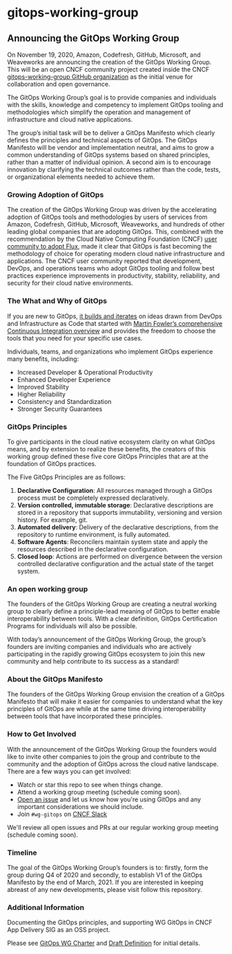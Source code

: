 # gitops-working-group

## Announcing the GitOps Working Group

On November 19, 2020, Amazon, Codefresh, GitHub, Microsoft, and Weaveworks are announcing the creation of the GitOps Working Group. This will be an open CNCF community project created inside the CNCF [gitops-working-group GitHub organization](https://github.com/gitops-working-group) as the initial venue for collaboration and open governance.

The GitOps Working Group’s goal is to provide companies and individuals with the skills, knowledge and competency to implement GitOps tooling and methodologies which simplify the operation and management of infrastructure and cloud native applications.

The group’s initial task will be to deliver a GitOps Manifesto which clearly defines the principles and technical aspects of GitOps. The GitOps Manifesto will be vendor and implementation neutral, and aims to grow a common understanding of GitOps systems based on shared principles, rather than a matter of individual opinion. A second aim is to encourage innovation by clarifying the technical outcomes rather than the code, tests, or organizational elements needed to achieve them.

### Growing Adoption of GitOps

The creation of the GitOps Working Group was driven by the accelerating adoption of GitOps tools and methodologies by users of services from Amazon, Codefresh, GitHub, Microsoft, Weaveworks, and hundreds of other leading global companies that are adopting GitOps. This, combined with the recommendation by the Cloud Native Computing Foundation (CNCF) [user community to adopt Flux](https://radar.cncf.io/2020-06-continuous-delivery), made it clear that GitOps is fast becoming the methodology of choice for operating modern cloud native infrastructure and applications. The CNCF user community reported that development, DevOps, and operations teams who adopt GitOps tooling and follow best practices experience improvements in productivity, stability, reliability, and security for their cloud native environments.

### The What and Why of GitOps

If you are new to GitOps, [it builds and iterates](https://www.weave.works/blog/gitops-operations-by-pull-request) on ideas drawn from DevOps and Infrastructure as Code that started with [Martin Fowler’s comprehensive Continuous Integration overview](https://martinfowler.com/articles/continuousIntegration.html) and provides the freedom to choose the tools that you need for your specific use cases.

Individuals, teams, and organizations who implement GitOps experience many benefits, including:

- Increased Developer & Operational Productivity
- Enhanced Developer Experience
- Improved Stability
- Higher Reliability
- Consistency and Standardization
- Stronger Security Guarantees

### GitOps Principles

To give participants in the cloud native ecosystem clarity on what GitOps means, and by extension to realize these benefits, the creators of this working group defined these five core GitOps Principles that are at the foundation of GitOps practices.

The Five GitOps Principles are as follows:

1. **Declarative Configuration**: All resources managed through a GitOps process must be completely expressed declaratively.
2. **Version controlled, immutable storage**: Declarative descriptions are stored in a repository that supports immutability, versioning and version history. For example, git.
3. **Automated delivery**: Delivery of the declarative descriptions, from the repository to runtime environment, is fully automated.
4. **Software Agents**: Reconcilers maintain system state and apply the resources described in the declarative configuration.
5. **Closed loop**: Actions are performed on divergence between the version controlled declarative configuration and the actual state of the target system.

### An open working group

The founders of the GitOps Working Group are creating a neutral working group to clearly define a principle-lead meaning of GitOps to better enable interoperability between tools. With a clear definition, GitOps Certification Programs for individuals will also be possible.

With today’s announcement of the GitOps Working Group, the group’s founders are inviting companies and individuals who are actively participating in the rapidly growing GitOps ecosystem to join this new community and help contribute to its success as a standard!

### About the GitOps Manifesto

The founders of the GitOps Working Group envision the creation of a GitOps Manifesto that will make it easier for companies to understand what the key principles of GitOps are while at the same time driving interoperability between tools that have incorporated these principles.

### How to Get Involved

With the announcement of the GitOps Working Group the founders would like to invite other companies to join the group and contribute to the community and the adoption of GitOps across the cloud native landscape. There are a few ways you can get involved:

- Watch or star this repo to see when things change.
- Attend a working group meeting (schedule coming soon).
- [Open an issue](/../../issues/new) and let us know how you're using GitOps and any important considerations we should include.
- Join `#wg-gitops` on [CNCF Slack](https://slack.cncf.io/)

We'll review all open issues and PRs at our regular working group meeting (schedule coming soon).

### Timeline

The goal of the GitOps Working Group’s founders is to: firstly, form the group during Q4 of 2020 and secondly, to establish V1 of the GitOps Manifesto by the end of March, 2021. If you are interested in keeping abreast of any new developments, please visit follow this repository.

### Additional Information

Documenting the GitOps principles, and supporting WG GitOps in CNCF App Delivery SIG as an OSS project.

Please see [GitOps WG Charter](https://docs.google.com/document/d/11EZfvB2FFI837nMmArnyv-wizsIJvc-4_xdgfoUXF4o/view)
and [Draft Definition](https://docs.google.com/document/d/11EZfvB2FFI837nMmArnyv-wizsIJvc-4_xdgfoUXF4o/view)
for initial details.
